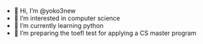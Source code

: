 - 👋 Hi, I’m @yoko3new
- 👀 I’m interested in computer science 
- 🌱 I’m currently learning python
- 💞️ I’m preparing the toefl test for applying a CS master program 


<!---
yoko3new/yoko3new is a ✨ special ✨ repository because its `README.md` (this file) appears on your GitHub profile.
You can click the Preview link to take a look at your changes.
--->

